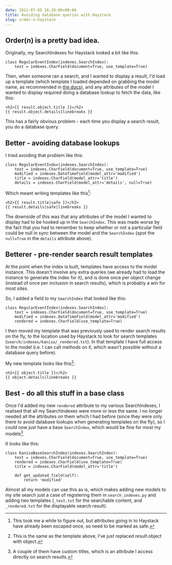 ```yaml
---
date: 2012-07-05 16:20:00+00:00
title: Avoiding database queries with Haystack
slug: order-n-haystack
---
```


## Order(n) is a pretty bad idea.


Originally, my SearchIndexes for Haystack looked a bit like this:

```
class RegularEventIndex(indexes.SearchIndex):
    text = indexes.CharField(document=True, use_template=True)
```

Then, when someone ran a search, and I wanted to display a result,
I'd load up a template (which template I loaded depended on grabbing
the model name, as recommended in [the
docs](http://django-haystack.readthedocs.org/en/v1.2.7/best_practices.html#content-type-specific-templates)),
and any attributes of the model I wanted to display required doing a
database lookup to fetch the data, like this:

```
<h2>{{ result.object.title }}</h2>
{{ result.object.details|linebreaks }}
```

This has a fairly obvious problem - each time you display a search
result, you do a database query.


## Better - avoiding database lookups

I tried avoiding that problem like this:

```
class RegularEventIndex(indexes.SearchIndex):
    text = indexes.CharField(document=True, use_template=True)
    modified = indexes.DateTimeField(model_attr='modified')
    title = indexes.CharField(model_attr='title')
    details = indexes.CharField(model_attr='details', null=True)
```

Which meant writing templates like this[^1]:

```
<h2>{{ result.title|safe }}</h2>
{{ result.details|safe|linebreaks }}
```

The downside of this was that any attributes of the model I wanted to
display had to be hooked up in the `SearchIndex`. This was made worse
by the fact that you had to remember to keep whether or not a
particular field could be null in sync between the model and the
`SearchIndex` (spot the `null=True` in the `details` attribute
above).


## Betterer - pre-render search result templates


At the point when the index is built, templates have access to the
model instance. This doesn't involve any extra queries (we already
had to load the instance to generate the index for it), and is done
once per object change (instead of once per inclusion in search
results), which is probably a win for most sites.

So, I added a field to my `SearchIndex` that looked like this:

```
class RegularEventIndex(indexes.SearchIndex):
    text = indexes.CharField(document=True, use_template=True)
    modified = indexes.DateTimeField(model_attr='modified')
    rendered = indexes.CharField(use_template=True)
```

I then moved my template that was previously used to render search results on the fly, to the location used by Haystack to look for search templates (`search/indexes/kanisa/_rendered.txt`). In that template I have full access to the model (i.e. I can call methods on it, which wasn't possible without a database query before).

My new template looks like this[^2]:

```
<h2>{{ object.title }}</h2>
{{ object.details|linebreaks }}
```

## Best - do all this stuff in a base class

Once I'd added my new `rendered` attribute to my various
SearchIndexes, I realised that all my SearchIndexes were more or less
the same. I no longer needed all the attributes on them which I had
before (since they were only there to avoid database lookups when
generating templates on the fly), so I could now just have a base
`SearchIndex`, which would be fine for most my models[^3].

It looks like this:

```
class KanisaBaseSearchIndex(indexes.SearchIndex):
    text = indexes.CharField(document=True, use_template=True)
    rendered = indexes.CharField(use_template=True)
    title = indexes.CharField(model_attr='title')

    def get_updated_field(self):
        return 'modified'
```

Almost all my models can use this as is, which makes adding new
models to my site search just a case of registering them in
`search_indexes.py` and adding two templates (`_text.txt` for the
searchable content, and `_rendered.txt` for the displayable search
result).

[^1]: This took me a while to figure out, but attributes going in to
      Haystack have already been escaped once, so need to be marked
      as safe.
[^2]: This is the same as the template above, I've just replaced
      result.object with object.
[^3]: A couple of them have custom titles, which is an attribute I
      access directly on search results.

